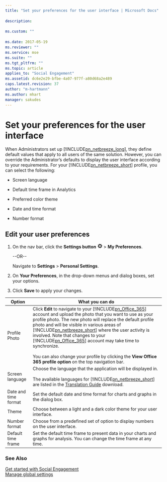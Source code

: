 ```yaml
---
title: "Set your preferences for the user interface | Microsoft Docs"
 
description:

ms.custom: ""

ms.date: 2017-05-19
ms.reviewer: ""
ms.service: mse
ms.suite: ""
ms.tgt_pltfrm: ""
ms.topic: article
applies_to: "Social Engagement"
ms.assetid: dc6e2e29-bfbe-4a07-977f-a80d68a2e489
caps.latest.revision: 37
author: "m-hartmann"
ms.author: mhart
manager: sakudes
---
```

# Set your preferences for the user interface
When Administrators set up [!INCLUDE[pn_netbreeze_long](../includes/pn-netbreeze-long.md)], they define default values that apply to all users of the same solution. However, you can override the Administrator’s defaults to display the user interface according to your requirements. For your [!INCLUDE[pn_netbreeze_short](../includes/pn-netbreeze-short.md)] profile, you can select the following:  
  
-   Screen language  
  
-   Default time frame in Analytics  
  
-   Preferred color theme  
  
-   Date and time format  
  
-   Number format  
  
<a name="EditPrefs"></a>   
## Edit your user preferences  
  
1.  On the nav bar, click the **Settings button** ![Configuration button](../social-engagement/media/settings-icon.png "Configuration button") > **My Preferences**.  
  
     --OR--  
  
     Navigate to **Settings** > **Personal Settings**.  
  
2.  On **Your Preferences**, in the drop-down menus and dialog boxes, set your options.  
  
3.  Click **Save** to apply your changes.  
  
|Option|What you can do|  
|------------|---------------------|  
|Profile Photo|Click **Edit** to navigate to your [!INCLUDE[pn_Office_365](../includes/pn-office-365.md)] account and upload the photo that you want to use as your profile photo. The  new photo will replace the default profile photo and will be visible in various areas of [!INCLUDE[pn_netbreeze_short](../includes/pn-netbreeze-short.md)] where the user activity is involved.  Note that changes to your [!INCLUDE[pn_Office_365](../includes/pn-office-365.md)] account may take time to synchronize.<br /><br /> You can also change your profile by clicking the **View Office 365 profile option** on the top navigation bar.|  
|Screen language|Choose the language that the application will be displayed in.<br /><br /> The available languages for [!INCLUDE[pn_netbreeze_short](../includes/pn-netbreeze-short.md)] are listed in the [Translation Guide](http://go.microsoft.com/fwlink/p/?LinkID=391086) download.|  
|Date and time format|Set the default date and time format for charts and graphs in the dialog box.|  
|Theme|Choose between a light and a dark color theme for your user interface.|  
|Number format|Choose from a predefined set of option to display numbers on the user interface.|  
|Default time frame|Set the default time frame to present data in your charts and graphs for analysis. You can change the time frame at any time.|  
  
### See Also  
 [Get started with Social Engagement](../social-engagement/get-started.md)   
 [Manage global settings](../social-engagement/manage-global-settings.md)
 
